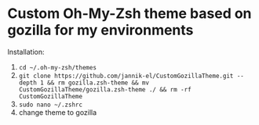 # Custom Oh-My-Zsh theme based on gozilla for my environments

Installation: 
1. `cd ~/.oh-my-zsh/themes`
2. `git clone https://github.com/jannik-el/CustomGozillaTheme.git --depth 1 && rm gozilla.zsh-theme && mv CustomGozillaTheme/gozilla.zsh-theme ./ && rm -rf CustomGozillaTheme`
3. `sudo nano ~/.zshrc`
4. change theme to gozilla

  
